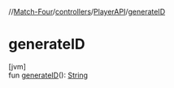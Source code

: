 //[Match-Four](../../../index.md)/[controllers](../index.md)/[PlayerAPI](index.md)/[generateID](generate-i-d.md)

# generateID

[jvm]\
fun [generateID](generate-i-d.md)(): [String](https://kotlinlang.org/api/latest/jvm/stdlib/kotlin/-string/index.html)

